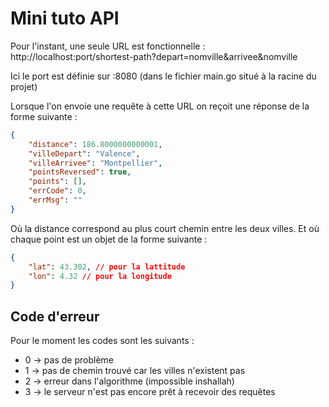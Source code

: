 # Mini tuto API

Pour l'instant, une seule URL est fonctionnelle :
http://localhost:port/shortest-path?depart=nomville&arrivee&nomville

Ici le port est définie sur :8080 (dans le fichier main.go situé à la racine du projet)

Lorsque l'on envoie une requête à cette URL on reçoit une réponse de la forme suivante :
```json
{
    "distance": 186.8000000000001,
    "villeDepart": "Valence",
    "villeArrivee": "Montpellier",
    "pointsReversed": true,
    "points": [],
    "errCode": 0,
    "errMsg": ""
}
```
Où la distance correspond au plus court chemin entre les deux villes. Et où chaque point est un objet de la forme suivante :
```json
{
    "lat": 43.302, // pour la lattitude
    "lon": 4.32 // pour la longitude
}
```
## Code d'erreur
Pour le moment les codes sont les suivants :
* 0 -> pas de problème
* 1 -> pas de chemin trouvé car les villes n'existent pas
* 2 -> erreur dans l'algorithme (impossible inshallah)
* 3 -> le serveur n'est pas encore prêt à recevoir des requêtes